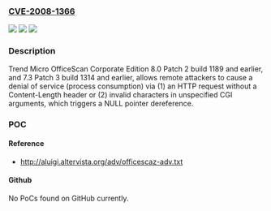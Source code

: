 ### [CVE-2008-1366](https://cve.mitre.org/cgi-bin/cvename.cgi?name=CVE-2008-1366)
![](https://img.shields.io/static/v1?label=Product&message=n%2Fa&color=blue)
![](https://img.shields.io/static/v1?label=Version&message=n%2Fa&color=blue)
![](https://img.shields.io/static/v1?label=Vulnerability&message=n%2Fa&color=brighgreen)

### Description

Trend Micro OfficeScan Corporate Edition 8.0 Patch 2 build 1189 and earlier, and 7.3 Patch 3 build 1314 and earlier, allows remote attackers to cause a denial of service (process consumption) via (1) an HTTP request without a Content-Length header or (2) invalid characters in unspecified CGI arguments, which triggers a NULL pointer dereference.

### POC

#### Reference
- http://aluigi.altervista.org/adv/officescaz-adv.txt

#### Github
No PoCs found on GitHub currently.


